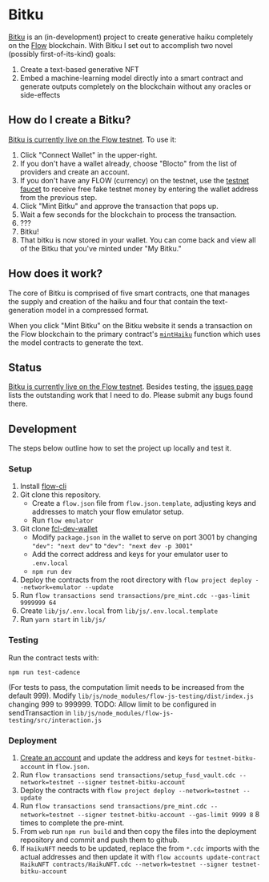# Bitku

[Bitku](https://testnet.bitku.art/) is an (in-development) project to create generative haiku completely on the [Flow](https://www.onflow.org/) blockchain. With Bitku I set out to accomplish two novel (possibly first-of-its-kind) goals:

  1. Create a text-based generative NFT
  2. Embed a machine-learning model directly into a smart contract and generate outputs completely on the blockchain without any oracles or side-effects

## How do I create a Bitku?

[Bitku is currently live on the Flow testnet](https://testnet.bitku.art/). To use it:

1. Click "Connect Wallet" in the upper-right.
2. If you don't have a wallet already, choose "Blocto" from the list of providers and create an account.
3. If you don't have any FLOW (currency) on the testnet, use the [testnet faucet](https://testnet-faucet-v2.onflow.org/) to receive free fake testnet money by entering the wallet address from the previous step.
4. Click "Mint Bitku" and approve the transaction that pops up. 
5. Wait a few seconds for the blockchain to process the transaction.
6. ???
7. Bitku!
8. That bitku is now stored in your wallet. You can come back and view all of the Bitku that you've minted under "My Bitku."

## How does it work?

The core of Bitku is comprised of five smart contracts, one that manages the supply and creation of the haiku and four that contain the text-generation model in a compressed format. 

When you click "Mint Bitku" on the Bitku website it sends a transaction on the Flow blockchain to the primary contract's [`mintHaiku`](https://github.com/docmarionum1/bitku/blob/main/contracts/HaikuNFT.cdc#L275) function which uses the model contracts to generate the text. 

## Status

[Bitku is currently live on the Flow testnet](https://testnet.bitku.art/). Besides testing, the [issues page](https://github.com/docmarionum1/bitku/issues) lists the outstanding work that I need to do. Please submit any bugs found there.


## Development

The steps below outline how to set the project up locally and test it.

### Setup

1. Install [flow-cli](https://github.com/onflow/flow-cli)
2. Git clone this repository.
    - Create a `flow.json` file from `flow.json.template`, adjusting keys and addresses to match your flow emulator setup.
    - Run `flow emulator`
3. Git clone [fcl-dev-wallet](https://github.com/onflow/fcl-dev-wallet)
    - Modify `package.json` in the wallet to serve on port 3001 by changing `"dev": "next dev"` to `"dev": "next dev -p 3001"`
    - Add the correct address and keys for your emulator user to `.env.local`
    - `npm run dev`
4. Deploy the contracts from the root directory with `flow project deploy --network=emulator --update`
5. Run `flow transactions send transactions/pre_mint.cdc --gas-limit 9999999 64`
5. Create `lib/js/.env.local` from `lib/js/.env.local.template`
6. Run `yarn start` in `lib/js/`

### Testing

Run the contract tests with:

  `npm run test-cadence`

(For tests to pass, the computation limit needs to be increased from the default 999).
Modify `lib/js/node_modules/flow-js-testing/dist/index.js` changing 999 to 999999.
TODO: Allow limit to be configured in sendTransaction in `lib/js/node_modules/flow-js-testing/src/interaction.js`

### Deployment

1. [Create an account](https://docs.onflow.org/concepts/accessing-testnet/#account-creation-and-token-funding-requests) and update the address and keys for `testnet-bitku-account` in `flow.json`.
2. Run `flow transactions send transactions/setup_fusd_vault.cdc --network=testnet --signer testnet-bitku-account`
3. Deploy the contracts with `flow project deploy --network=testnet --update`
4. Run `flow transactions send transactions/pre_mint.cdc --network=testnet --signer testnet-bitku-account --gas-limit 9999 8` 8 times to complete the pre-mint.
5. From `web` run `npm run build` and then copy the files into the deployment repository and commit and push them to github.
6. If `HaikuNFT` needs to be updated, replace the from `*.cdc` imports with the actual addresses and then update it with `flow accounts update-contract HaikuNFT contracts/HaikuNFT.cdc --network=testnet --signer testnet-bitku-account`
